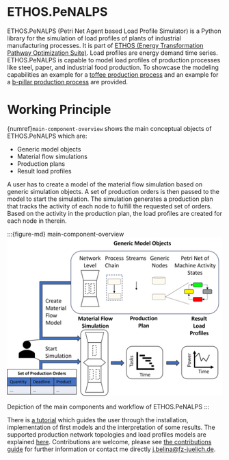 # ETHOS.PeNALPS

ETHOS.PeNALPS (Petri Net Agent based Load Profile Simulator) is a Python library for the simulation of load profiles of plants of industrial manufacturing processes. It is part of [ETHOS (Energy Transformation Pathway Optimization Suite)](https://go.fzj.de/ethos_suite). Load profiles are energy demand time series. ETHOS.PeNALPS is capable to model load profiles of production processes like steel, paper, and industrial food production.  To showcase the modeling capabilities an example for a [toffee production process](examples/toffee_example.md) and an example for a [b-pillar production process](examples/b_pillar_example.md) are provided.

# Working Principle
{numref}`main-component-overview` shows the main conceptual objects of ETHOS.PeNALPS which are:

- Generic model objects
- Material flow simulations
- Production plans
- Result load profiles

A user has to create a model of the material flow simulation based on generic simulation objects. A set of production orders is then passed to the model to start the simulation. The simulation generates a production plan that tracks the activity of each node to fulfill the requested set of orders. Based on the activity in the production plan, the load profiles are created for each node in therein. 

:::{figure-md} main-component-overview
<img src="./visualizations/main_components/main_component_overview.png" >

Depiction of the main components and workflow of ETHOS.PeNALPS
:::

There is [a tutorial](ethos_penalps_tutorial/0_overview.md) which guides the user through the installation, implementation of first models and the interpretation of some results. The supported production network topologies and load profiles models are explained [here](ethos_penalps_articles/model_topology.md). Contributions are welcome, please see [the contributions guide](ethos_penalps_articles/contribution_guide.md) for further information or contact me directly j.belina@fz-juelich.de.


